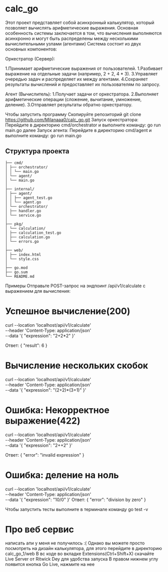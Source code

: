 # calc_go

Этот проект представляет собой асинхронный калькулятор, который позволяет вычислять арифметические выражения. Основная особенность системы заключается в том, что вычисления выполняются асинхронно и могут быть распределены между несколькими вычислительными узлами (агентами)
Система состоит из двух основных компонентов:

Оркестратор (Сервер):

1.Принимает арифметические выражения от пользователей.
1.Разбивает выражение на отдельные задачи (например, 2 + 2, 4 * 3).
3.Управляет очередью задач и распределяет их между агентами.
4.Сохраняет результаты вычислений и предоставляет их пользователям по запросу.

Агент (Вычислитель):
1.Получает задачи от оркестратора.
2.Выполняет арифметические операции (сложение, вычитание, умножение, деление).
3.Отправляет результаты обратно оркестратору.

Чтобы запустить программу 
Скопируйте репозиторий git clone https://github.com/Milanaaa0/calc_go.git
Запуск оркестратора:
Перейдите в директорию cmd/orchestrator и выполните команду:
go run main.go
далее 
Запуск агента:
Перейдите в директорию cmd/agent и выполните команду:
go run main.go

## Структура проекта
```calc.go_1/
├── cmd/
│ ├── orchestrator/
│ │ └── main.go
│ └── agent/
│ └── main.go
│
├── internal/
│ ├── agent/
│ │ ├── agent_test.go
│ │ └── agent.go
│ └── orchestrator/
│ ├── handler.go
│ └── service.go
│
├── pkg/
│ └── calculation/
│ ├── calculation_test.go
│ ├── calculation.go
│ └── errors.go
│
├── web/
│ ├── index.html
│ └── style.css
│
├── go.mod
├── go.sum
└── README.md
```
Примеры 
Отправьте POST-запрос на эндпоинт /api/v1/calculate с выражением для вычисления:

# Успешное вычисление(200)
curl --location 'localhost/api/v1/calculate' \
--header 'Content-Type: application/json' \
--data '{
  "expression": "2+2*2"
}'


Ответ:
{
  "result": 6
}

# Вычисление нескольких скобок
curl --location 'localhost/api/v1/calculate' \
--header 'Content-Type: application/json' \
--data '{
  "expression": "(2+2)*(3+1)"
}'

# Ошибка: Некорректное выражение(422)

curl --location 'localhost/api/v1/calculate' \
--header 'Content-Type: application/json' \
--data '{
  "expression": "2++2"
}'


Ответ:
{
  "error": "invalid expression"
}

# Ошибка: деление на ноль

curl --location 'localhost/api/v1/calculate' \
--header 'Content-Type: application/json' \
--data '{
  "expression": "10/0"
}'
Ответ:
{
  "error": "division by zero"
}

Чтобы запустить тесты выполните в терминале команду
go test -v
# Про веб сервис
написать апи у меня не получилось :(
Однако вы можете просто посмотреть на дизайн калькулятора, для этого перейдите в директорию calc_go_1/web
В вс коде во вкладке Extensions(Ctrl+Shift+X) скачайте Live Server от Ritwick Dey для удобства запуска
В правом нижнем углу появится кнопка Go Live, нажмите на нее

